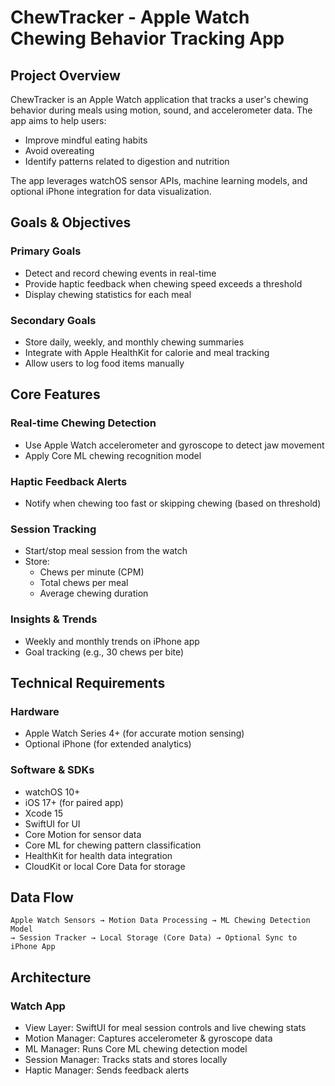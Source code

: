 # ChewTracker - Apple Watch Chewing Behavior Tracking App

## Project Overview
ChewTracker is an Apple Watch application that tracks a user's chewing behavior during meals using motion, sound, and accelerometer data. The app aims to help users:
- Improve mindful eating habits
- Avoid overeating
- Identify patterns related to digestion and nutrition

The app leverages watchOS sensor APIs, machine learning models, and optional iPhone integration for data visualization.

## Goals & Objectives

### Primary Goals
- Detect and record chewing events in real-time
- Provide haptic feedback when chewing speed exceeds a threshold
- Display chewing statistics for each meal

### Secondary Goals
- Store daily, weekly, and monthly chewing summaries
- Integrate with Apple HealthKit for calorie and meal tracking
- Allow users to log food items manually

## Core Features

### Real-time Chewing Detection
- Use Apple Watch accelerometer and gyroscope to detect jaw movement
- Apply Core ML chewing recognition model

### Haptic Feedback Alerts
- Notify when chewing too fast or skipping chewing (based on threshold)

### Session Tracking
- Start/stop meal session from the watch
- Store:
  - Chews per minute (CPM)
  - Total chews per meal
  - Average chewing duration

### Insights & Trends
- Weekly and monthly trends on iPhone app
- Goal tracking (e.g., 30 chews per bite)

## Technical Requirements

### Hardware
- Apple Watch Series 4+ (for accurate motion sensing)
- Optional iPhone (for extended analytics)

### Software & SDKs
- watchOS 10+
- iOS 17+ (for paired app)
- Xcode 15
- SwiftUI for UI
- Core Motion for sensor data
- Core ML for chewing pattern classification
- HealthKit for health data integration
- CloudKit or local Core Data for storage

## Data Flow
```
Apple Watch Sensors → Motion Data Processing → ML Chewing Detection Model
→ Session Tracker → Local Storage (Core Data) → Optional Sync to iPhone App
```

## Architecture
### Watch App
- View Layer: SwiftUI for meal session controls and live chewing stats
- Motion Manager: Captures accelerometer & gyroscope data
- ML Manager: Runs Core ML chewing detection model
- Session Manager: Tracks stats and stores locally
- Haptic Manager: Sends feedback alerts


